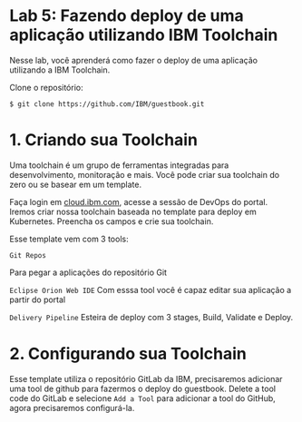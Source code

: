 # Lab 5: Fazendo deploy de uma aplicação utilizando IBM Toolchain


Nesse lab, você aprenderá como fazer o deploy de uma aplicação utilizando a IBM Toolchain. 

Clone o repositório:

```
$ git clone https://github.com/IBM/guestbook.git
```


# 1. Criando sua Toolchain

Uma toolchain é um grupo de ferramentas integradas para desenvolvimento, monitoração e mais. Você pode criar sua toolchain do zero ou se basear em um template.

Faça login em [cloud.ibm.com](https://cloud.ibm.com), acesse a sessão de DevOps do portal. Iremos criar nossa toolchain baseada no template para deploy em Kubernetes. Preencha os campos e crie sua toolchain.

Esse template vem com 3 tools:
```
Git Repos
````
Para pegar a aplicações do repositório Git

`Eclipse Orion Web IDE`
Com esssa tool você é capaz editar sua aplicação a partir do portal

`Delivery Pipeline`
Esteira de deploy com 3 stages, Build, Validate e Deploy.

# 2. Configurando sua Toolchain

Esse template utiliza o repositório GitLab da IBM, precisaremos adicionar uma tool de github para fazermos o deploy do guestbook. Delete a tool code do GitLab e selecione `Add a Tool` para adicionar a tool do GitHub, agora precisaremos configurá-la. 
